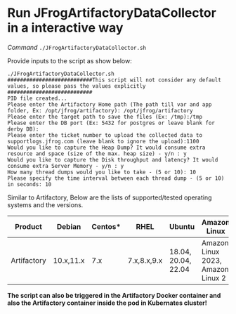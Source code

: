 # Run JFrogArtifactoryDataCollector in a interactive way
*Command*
``` ./JFrogArtifactoryDataCollector.sh ```

Provide inputs to the script as show below:

```
./JFrogArtifactoryDataCollector.sh
###########################This script will not consider any default values, so please pass the values explicitly ###########################
PID file created...
Please enter the Artifactory Home path (The path till var and app folder, Ex: /opt/jfrog/artifactory): /opt/jfrog/artifactory
Please enter the target path to save the files (Ex: /tmp):/tmp
Please enter the DB port (Ex: 5432 for postgres or leave blank for derby DB):
Please enter the ticket number to upload the collected data to supportlogs.jfrog.com (leave blank to ignore the upload):1100
Would you like to capture the Heap Dump? It would consume extra resource and space (size of the max. heap size) - y/n : y
Would you like to capture the Disk throughput and latency? It would consume extra Server Memory - y/n : y
How many thread dumps would you like to take - (5 or 10): 10
Please specify the time interval between each thread dump - (5 or 10) in seconds: 10
```

Similar to Artifactory, Below are the lists of supported/tested operating systems and the versions.

|      Product       |       Debian      |      Centos*       |        RHEL        |      Ubuntu        |    Amazon Linux    |
|--------------------|-------------------|--------------------|--------------------|--------------------|--------------------|
|    Artifactory     |      10.x,11.x    |       7.x          |     7.x,8.x,9.x    | 18.04, 20.04, 22.04|Amazon Linux 2023, Amazon Linux 2

**The script can also be triggered in the Artifactory Docker container and also the Artifactory container inside the pod in Kubernates cluster!**
